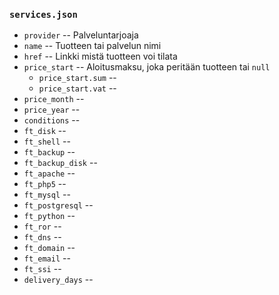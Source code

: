 ### `services.json`

 * `provider` -- Palveluntarjoaja
 * `name` -- Tuotteen tai palvelun nimi
 * `href` -- Linkki mistä tuotteen voi tilata
 * `price_start` -- Aloitusmaksu, joka peritään tuotteen tai `null`
   * `price_start.sum` -- 
   * `price_start.vat` -- 
 * `price_month` -- 
 * `price_year` -- 
 * `conditions` -- 
 * `ft_disk` -- 
 * `ft_shell` -- 
 * `ft_backup` -- 
 * `ft_backup_disk` -- 
 * `ft_apache` -- 
 * `ft_php5` -- 
 * `ft_mysql` -- 
 * `ft_postgresql` -- 
 * `ft_python` -- 
 * `ft_ror` -- 
 * `ft_dns` -- 
 * `ft_domain` -- 
 * `ft_email` -- 
 * `ft_ssi` -- 
 * `delivery_days` -- 